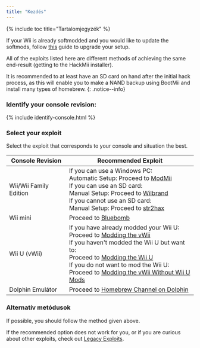 ```yaml
---
title: "Kezdés"
---
```


{% include toc title="Tartalomjegyzék" %}

If your Wii is already softmodded and you would like to update the softmods, follow [this](hackmii) guide to upgrade your setup.

All of the exploits listed here are different methods of achieving the same end-result (getting to the HackMii installer).

It is recommended to at least have an SD card on hand after the initial hack process, as this will enable you to make a NAND backup using BootMii and install many types of homebrew.
{: .notice--info}

### Identify your console revision:

{% include identify-console.html %}<br>

### Select your exploit

Select the exploit that corresponds to your console and situation the best.

| Console Revision       | Recommended Exploit                                                                                                                                                                                                                                                                                                                                         |
| ---------------------- | ----------------------------------------------------------------------------------------------------------------------------------------------------------------------------------------------------------------------------------------------------------------------------------------------------------------------------------------------------------- |
| Wii/Wii Family Edition | If you can use a Windows PC:<br> Automatic Setup: Proceed to [ModMii](modmii)<br> If you can use an SD card:<br> Manual Setup: Proceed to [Wilbrand](wilbrand)<br> If you cannot use an SD card:<br> Manual Setup: Proceed to [str2hax](str2hax)<br>                                                                    |
| Wii mini               | Proceed to [Bluebomb](bluebomb)                                                                                                                                                                                                                                                                                                                             |
| Wii U (vWii)           | If you have already modded your Wii U:<br> Proceed to [Modding the vWii](vwii-homebrew-channel)<br> If you haven't modded the Wii U but want to:<br> Proceed to [Modding the Wii U](https://wiiu.hacks.guide)<br> If you do not want to mod the Wii U:<br> Proceed to [Modding the vWii Without Wii U Mods](wiiu-nand-dumper) |
| Dolphin Emulátor       | Proceed to [Homebrew Channel on Dolphin](homebrew-dolphin)                                                                                                                                                                                                                                                                                                  |

### Alternatív metódusok

If possible, you should follow the method given above.

If the recommended option does not work for you, or if you are curious about other exploits, check out [Legacy Exploits](legacy-exploits).
